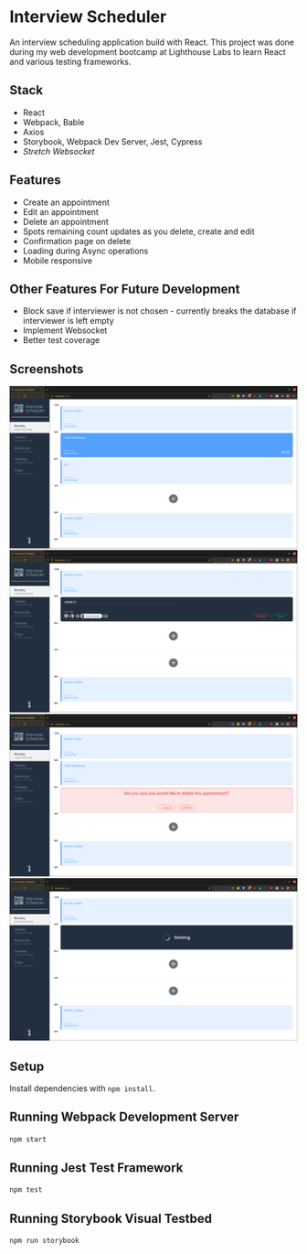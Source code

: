 # Interview Scheduler

An interview scheduling application build with React.
This project was done during my web development bootcamp at Lighthouse Labs to learn React and various testing frameworks.

## Stack
- React
- Webpack, Bable
- Axios
- Storybook, Webpack Dev Server, Jest, Cypress
- *Stretch Websocket*

## Features
- Create an appointment
- Edit an appointment
- Delete an appointment
- Spots remaining count updates as you delete, create and edit
- Confirmation page on delete
- Loading during Async operations
- Mobile responsive

## Other Features For Future Development
- Block save if interviewer is not chosen - currently breaks the database if interviewer is left empty
- Implement Websocket
- Better test coverage

## Screenshots

![Root view](./public/images/Scheduler-ss1.png)
![Create](./public/images/Scheduler-ss4.png)
![Confirm delete](./public/images/Scheduler-ss2.png)
![Deleting](./public/images/Scheduler-ss3.png)

## Setup

Install dependencies with `npm install`.

## Running Webpack Development Server

```sh
npm start
```

## Running Jest Test Framework

```sh
npm test
```

## Running Storybook Visual Testbed

```sh
npm run storybook
```
